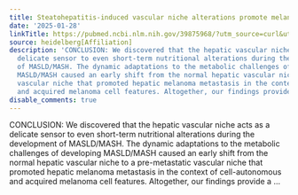 ```yaml
---
title: Steatohepatitis-induced vascular niche alterations promote melanoma metastasis
date: '2025-01-28'
linkTitle: https://pubmed.ncbi.nlm.nih.gov/39875968/?utm_source=curl&utm_medium=rss&utm_campaign=pubmed-2&utm_content=1FakS-2QOkCT8HsMOQP1bCRQ4YzyumYOmxmF0moLsQ3dFB1E9V&fc=20220326224207&ff=20250129170949&v=2.18.0.post9+e462414
source: heidelberg[Affiliation]
description: 'CONCLUSION: We discovered that the hepatic vascular niche acts as a
  delicate sensor to even short-term nutritional alterations during the development
  of MASLD/MASH. The dynamic adaptations to the metabolic challenges of developing
  MASLD/MASH caused an early shift from the normal hepatic vascular niche to a pre-metastatic
  vascular niche that promoted hepatic melanoma metastasis in the context of cell-autonomous
  and acquired melanoma cell features. Altogether, our findings provide a ...'
disable_comments: true
---
```

CONCLUSION: We discovered that the hepatic vascular niche acts as a delicate sensor to even short-term nutritional alterations during the development of MASLD/MASH. The dynamic adaptations to the metabolic challenges of developing MASLD/MASH caused an early shift from the normal hepatic vascular niche to a pre-metastatic vascular niche that promoted hepatic melanoma metastasis in the context of cell-autonomous and acquired melanoma cell features. Altogether, our findings provide a ...